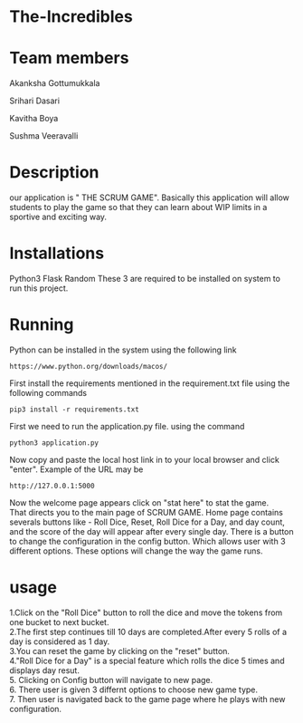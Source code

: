 # The-Incredibles

# Team members
Akanksha Gottumukkala

Srihari Dasari

Kavitha Boya

Sushma Veeravalli

# Description 
our application is " THE SCRUM GAME". 
Basically this application will allow students to play the game so that they can learn about WIP limits in a sportive and exciting way.

# Installations
Python3
Flask
Random
These 3 are required to be installed on system to run this project.

# Running
Python can be installed in the system using the following link
```
https://www.python.org/downloads/macos/
```
First install the requirements mentioned in the requirement.txt file using the following commands
```
pip3 install -r requirements.txt
```
First we need to run the application.py file. using the command
```
python3 application.py
```
Now copy and paste the local host link in to your local browser and click "enter".
Example of the URL may be 
```
http://127.0.0.1:5000
```
Now the welcome page appears click on "stat here" to stat the game.<br />
That directs you to the main page of SCRUM GAME.
Home page contains severals buttons like - Roll Dice, Reset, Roll Dice for a Day, and day count, and the score of the day will appear after every single day.
There is a button to change the configuration in the config button. Which allows user with 3 different options.
These options will change the way the game runs.
# usage
  1.Click on the "Roll  Dice" button to roll the dice and move the tokens from one bucket to next bucket.<br />
  2.The first step continues till 10 days are completed.After every 5 rolls of a day is considered as 1 day.<br />
  3.You can reset the game by clicking on the "reset" button. <br />
  4."Roll Dice for a Day" is a special feature which rolls the dice 5 times and displays day resut.<br />
  5. Clicking on Config button will navigate to new page.<br />
  6. There user is given 3 differnt options to choose new game type.<br />
  7. Then user is navigated back to the game page where he plays with new configuration.<br />

